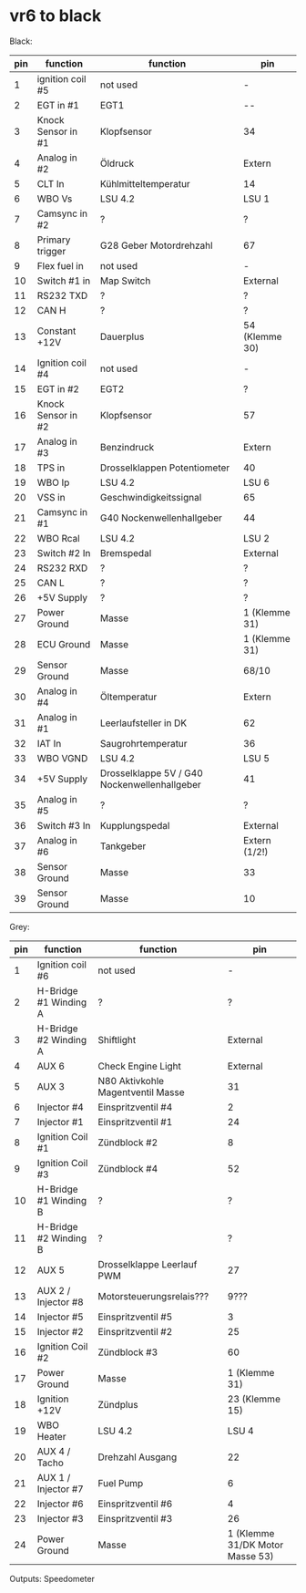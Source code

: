 # vr6 to black

Black:

|pin|function|function|pin|
|--|--|--|--|
|1|ignition coil #5|not used|-|
|2|EGT in #1|EGT1|--|
|3|Knock Sensor in #1|Klopfsensor|34|
|4|Analog in #2|Öldruck|Extern|
|5|CLT In|Kühlmitteltemperatur|14|
|6|WBO Vs|LSU 4.2|LSU 1|
|7|Camsync in #2|?|?|
|8|Primary trigger|G28 Geber Motordrehzahl|67|
|9|Flex fuel in|not used|-|
|10|Switch #1 in|Map Switch|External|
|11|RS232 TXD|?|?|
|12|CAN H|?|?|
|13|Constant +12V|Dauerplus|54 (Klemme 30)|
|14|Ignition coil #4|not used|-|
|15|EGT in #2|EGT2|?|
|16|Knock Sensor in #2|Klopfsensor|57|
|17|Analog in #3|Benzindruck|Extern|
|18|TPS in|Drosselklappen Potentiometer|40|
|19|WBO Ip|LSU 4.2|LSU 6|
|20|VSS in|Geschwindigkeitssignal|65|
|21|Camsync in #1|G40 Nockenwellenhallgeber|44|
|22|WBO Rcal|LSU 4.2|LSU 2|
|23|Switch #2 In|Bremspedal|External|
|24|RS232 RXD|?|?|
|25|CAN L|?|?|
|26|+5V Supply|?|?|
|27|Power Ground|Masse|1 (Klemme 31)|
|28|ECU Ground|Masse|1 (Klemme 31)|
|29|Sensor Ground|Masse|68/10|
|30|Analog in #4|Öltemperatur|Extern|
|31|Analog in #1|Leerlaufsteller in DK|62|
|32|IAT In|Saugrohrtemperatur|36|
|33|WBO VGND|LSU 4.2|LSU 5|
|34|+5V Supply|Drosselklappe 5V / G40 Nockenwellenhallgeber|41|
|35|Analog in #5|?|?|
|36|Switch #3 In|Kupplungspedal|External|
|37|Analog in #6|Tankgeber|Extern (1/2!)|
|38|Sensor Ground|Masse|33|
|39|Sensor Ground|Masse|10|

Grey:

|pin|function|function|pin|
|--|--|--|--|
|1|Ignition coil #6|not used|-|
|2|H-Bridge #1 Winding A|?|?|
|3|H-Bridge #2 Winding A|Shiftlight|External|
|4|AUX 6|Check Engine Light|External|
|5|AUX 3|N80 Aktivkohle Magentventil Masse|31|
|6|Injector #4|Einspritzventil #4|2|
|7|Injector #1|Einspritzventil #1|24|
|8|Ignition Coil #1|Zündblock #2|8|
|9|Ignition Coil #3|Zündblock #4|52|
|10|H-Bridge #1 Winding B|?|?|
|11|H-Bridge #2 Winding B|?|?|
|12|AUX 5|Drosselklappe Leerlauf PWM|27|
|13|AUX 2 / Injector #8|Motorsteuerungsrelais???|9???|
|14|Injector #5|Einspritzventil #5|3|
|15|Injector #2|Einspritzventil #2|25|
|16|Ignition Coil #2|Zündblock #3|60|
|17|Power Ground|Masse|1 (Klemme 31)|
|18|Ignition +12V|Zündplus|23 (Klemme 15)|
|19|WBO Heater|LSU 4.2|LSU 4|
|20|AUX 4 / Tacho|Drehzahl Ausgang|22|
|21|AUX 1 / Injector #7|Fuel Pump|6|
|22|Injector #6|Einspritzventil #6|4|
|23|Injector #3|Einspritzventil #3|26|
|24|Power Ground|Masse|1 (Klemme 31/DK Motor Masse 53)|

Outputs:
Speedometer
